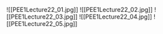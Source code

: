 ![[PEE1Lecture22_01.jpg]]
![[PEE1Lecture22_02.jpg]]
![[PEE1Lecture22_03.jpg]]
![[PEE1Lecture22_04.jpg]]
![[PEE1Lecture22_05.jpg]]